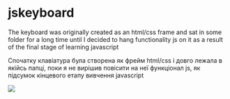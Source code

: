 # jskeyboard

The keyboard was originally created as an html/css frame and sat in some folder for a long time until I decided to hang functionality js on it as a result of the final stage of learning javascript

Спочатку клавіатура була створена як фрейм html/css і довго лежала в якійсь папці, поки я не вирішив повісити на неї функціонал js, як підсумок кінцевого етапу вивчення javascript

![](https://i.ibb.co/s1jRjW8/Virtkey.png)
